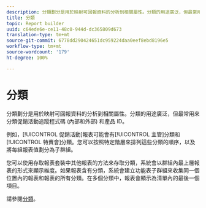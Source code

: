 ```yaml
---
description: 分類劃分是用於映射可回報資料的分析到相關屬性。分類的用途廣泛，但最常用來分類促銷活動追蹤程式碼 (內部和外部) 和產品 ID。
title: 分類
topic: Report builder
uuid: c64ede6e-ce11-48c0-944d-dc365809d673
translation-type: tm+mt
source-git-commit: 6778dd290424651dc959224daa0eef8ebd8196e5
workflow-type: tm+mt
source-wordcount: '179'
ht-degree: 100%

---
```



# 分類

分類劃分是用於映射可回報資料的分析到相關屬性。分類的用途廣泛，但最常用來分類促銷活動追蹤程式碼 (內部和外部) 和產品 ID。

例如，[!UICONTROL 促銷活動]報表可能會有[!UICONTROL 主管]分類和[!UICONTROL 特賣會]分類。您可以按照特定階層來排列這些分類的順序，以及將每組報表值劃分為子群組。

您可以使用存取報表套裝中其他報表的方法來存取分類，系統會以群組內最上層報表的形式來顯示維度。如果報表含有分類，系統會建立功能表子群組來收集同一個位置內的報表和報表的所有分類。在多個分類中，報表會顯示為清單內的最後一個項目。

請參閱[分類](/help/components/classifications/c-classifications.md)。
